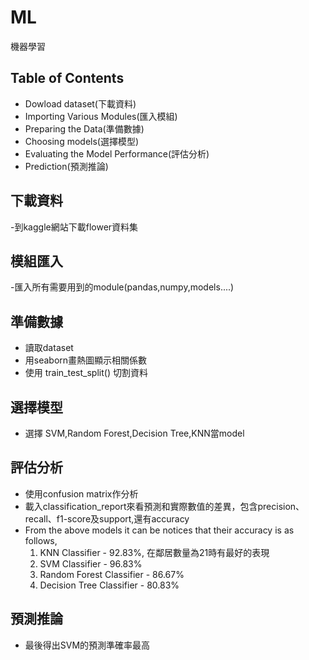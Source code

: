 # ML
機器學習


## Table of Contents
- Dowload dataset(下載資料)
- Importing Various Modules(匯入模組)
- Preparing the Data(準備數據)
- Choosing models(選擇模型)
- Evaluating the Model Performance(評估分析)
- Prediction(預測推論)

<!-- * [License](#license) -->


## 下載資料
-到kaggle網站下載flower資料集


## 模組匯入
-匯入所有需要用到的module(pandas,numpy,models....)


## 準備數據
- 讀取dataset
- 用seaborn畫熱圖顯示相關係數
- 使用 train_test_split() 切割資料



## 選擇模型
- 選擇 SVM,Random Forest,Decision Tree,KNN當model




## 評估分析
- 使用confusion matrix作分析
- 載入classification_report來看預測和實際數值的差異，包含precision、recall、f1-score及support,還有accuracy
- From the above models it can be notices that their accuracy is as follows,
    1. KNN Classifier - 92.83%, 在鄰居數量為21時有最好的表現
    2. SVM Classifier - 96.83%
    3. Random Forest Classifier - 86.67%
    4. Decision Tree Classifier - 80.83%


## 預測推論
- 最後得出SVM的預測準確率最高





<!-- Optional -->
<!-- ## License -->
<!-- This project is open source and available under the [... License](). -->

<!-- You don't have to include all sections - just the one's relevant to your project -->
